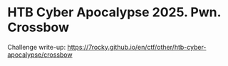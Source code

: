 # HTB Cyber Apocalypse 2025. Pwn. Crossbow

Challenge write-up: https://7rocky.github.io/en/ctf/other/htb-cyber-apocalypse/crossbow
